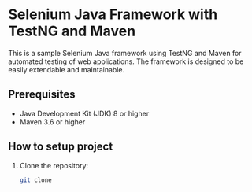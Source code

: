 # Selenium Java Framework with TestNG and Maven
This is a sample Selenium Java framework using TestNG and Maven for automated testing of web applications. The framework is designed to be easily extendable and maintainable.

## Prerequisites
- Java Development Kit (JDK) 8 or higher
- Maven 3.6 or higher
## How to setup project
1. Clone the repository:
   ```bash
   git clone